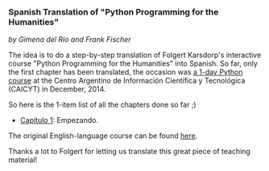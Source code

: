### Spanish Translation of "Python Programming for the Humanities"

*by Gimena del Río and Frank Fischer*

The idea is to do a step-by-step translation of Folgert Karsdorp's interactive course "Python Programming for the Humanities" into Spanish. So far, only the first chapter has been translated, the occasion was [a 1-day Python course](http://www.caicyt-conicet.gov.ar/web/programacion-para-corpora-literarios-y-linguisticos-en-caicyt/) at the Centro Argentino de Información Científica y Tecnológica (CAICYT) in December, 2014.

So here is the 1-item list of all the chapters done so far ;)

- [Capítulo 1](http://nbviewer.ipython.org/github/lehkost/curso-de-python/blob/master/Capítulo%201%20-%20Empezando.ipynb): Empezando.

The original English-language course can be found [here](http://fbkarsdorp.github.io/python-course/).

Thanks a lot to Folgert for letting us translate this great piece of teaching material!
